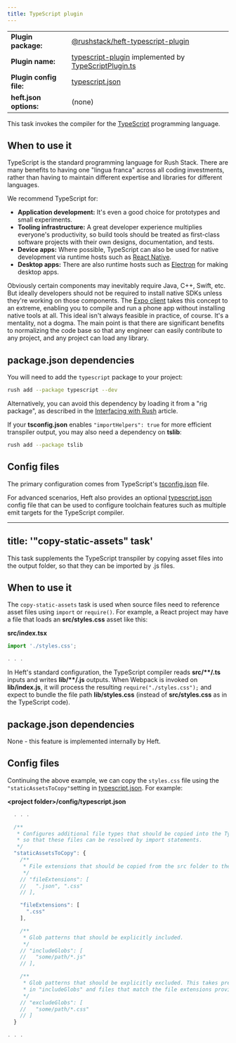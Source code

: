 ```yaml
---
title: TypeScript plugin
---
```


<!-- prettier-ignore-start -->
|     |     |
| --- | --- |
| **Plugin package:** | [@rushstack/heft-typescript-plugin](https://github.com/microsoft/rushstack/blob/main/heft-plugins/heft-typescript-plugin) |
| **Plugin name:** | [typescript-plugin](https://github.com/microsoft/rushstack/blob/main/heft-plugins/heft-typescript-plugin/heft-plugin.json) implemented by [TypeScriptPlugin.ts](https://github.com/microsoft/rushstack/blob/main/heft-plugins/heft-typescript-plugin/src/TypeScriptPlugin.ts) |
| **Plugin config file:** | [typescript.json](../configs/typescript_json.md) |
| **heft.json options:** | (none) |
<!-- prettier-ignore-end -->

This task invokes the compiler for the [TypeScript](https://www.typescriptlang.org/) programming language.

## When to use it

TypeScript is the standard programming language for Rush Stack. There are many benefits to having one "lingua franca" across all coding investments, rather than having to maintain different expertise and libraries for different languages.

We recommend TypeScript for:

- **Application development:** It's even a good choice for prototypes and small experiments.
- **Tooling infrastructure:** A great developer experience multiplies everyone's productivity, so build tools should be treated as first-class software projects with their own designs, documentation, and tests.
- **Device apps:** Where possible, TypeScript can also be used for native development via runtime hosts such as [React Native](https://reactnative.dev/).
- **Desktop apps:** There are also runtime hosts such as [Electron](https://www.electronjs.org/) for making desktop apps.

Obviously certain components may inevitably require Java, C++, Swift, etc. But ideally developers should not be required to install native SDKs unless they're working on those components. The [Expo client](https://expo.io/features) takes this concept to an extreme, enabling you to compile and run a phone app without installing native tools at all. This ideal isn't always feasible in practice, of course. It's a mentality, not a dogma. The main point is that there are significant benefits to normalizing the code base so that any engineer can easily contribute to any project, and any project can load any library.

## package.json dependencies

You will need to add the `typescript` package to your project:

```bash
rush add --package typescript --dev
```

Alternatively, you can avoid this dependency by loading it from a "rig package", as described in the [Interfacing with Rush](../tutorials/heft_and_rush.md) article.

If your **tsconfig.json** enables `"importHelpers": true` for more efficient transpiler output, you may also need a dependency on **tslib**:

```bash
rush add --package tslib
```

## Config files

The primary configuration comes from TypeScript's [tsconfig.json](https://www.typescriptlang.org/docs/handbook/tsconfig-json.html) file.

For advanced scenarios, Heft also provides an optional [typescript.json](../configs/typescript_json.md) config file that can be used to configure toolchain features such as multiple emit targets for the TypeScript compiler.

---

## title: '"copy-static-assets" task'

This task supplements the TypeScript transpiler by copying asset files into the output folder, so that they can be imported by .js files.

## When to use it

The `copy-static-assets` task is used when source files need to reference asset files using `import` or `require()`. For example, a React project may have a file that loads an **src/styles.css** asset like this:

**src/index.tsx**

```ts
import './styles.css';

. . .
```

In Heft's standard configuration, the TypeScript compiler reads **src/\*\*/.ts** inputs and writes **lib/\*\*/.js** outputs. When Webpack is invoked on **lib/index.js**, it will process the resulting `require("./styles.css");` and expect to bundle the file path **lib/styles.css** (instead of **src/styles.css** as in the TypeScript code).

## package.json dependencies

None - this feature is implemented internally by Heft.

## Config files

Continuing the above example, we can copy the `styles.css` file using the `"staticAssetsToCopy"`setting in [typescript.json](../configs/typescript_json.md). For example:

**&lt;project folder&gt;/config/typescript.json**

```js
  . . .

  /**
   * Configures additional file types that should be copied into the TypeScript compiler's emit folders, for example
   * so that these files can be resolved by import statements.
   */
  "staticAssetsToCopy": {
    /**
     * File extensions that should be copied from the src folder to the destination folder(s).
     */
    // "fileExtensions": [
    //   ".json", ".css"
    // ],

    "fileExtensions": [
      ".css"
    ],

    /**
     * Glob patterns that should be explicitly included.
     */
    // "includeGlobs": [
    //   "some/path/*.js"
    // ],

    /**
     * Glob patterns that should be explicitly excluded. This takes precedence over globs listed
     * in "includeGlobs" and files that match the file extensions provided in "fileExtensions".
     */
    // "excludeGlobs": [
    //   "some/path/*.css"
    // ]
  }

. . .
```
